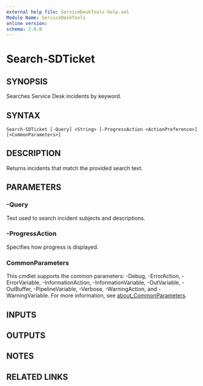 ```yaml
---
external help file: ServiceDeskTools-help.xml
Module Name: ServiceDeskTools
online version:
schema: 2.0.0
---
```


# Search-SDTicket

## SYNOPSIS
Searches Service Desk incidents by keyword.

## SYNTAX

```
Search-SDTicket [-Query] <String> [-ProgressAction <ActionPreference>] [<CommonParameters>]
```

## DESCRIPTION
Returns incidents that match the provided search text.

## PARAMETERS

### -Query
Text used to search incident subjects and descriptions.

### -ProgressAction
Specifies how progress is displayed.

### CommonParameters
This cmdlet supports the common parameters: -Debug, -ErrorAction, -ErrorVariable, -InformationAction, -InformationVariable, -OutVariable, -OutBuffer, -PipelineVariable, -Verbose, -WarningAction, and -WarningVariable. For more information, see [about_CommonParameters](http://go.microsoft.com/fwlink/?LinkID=113216).

## INPUTS

## OUTPUTS

## NOTES

## RELATED LINKS
